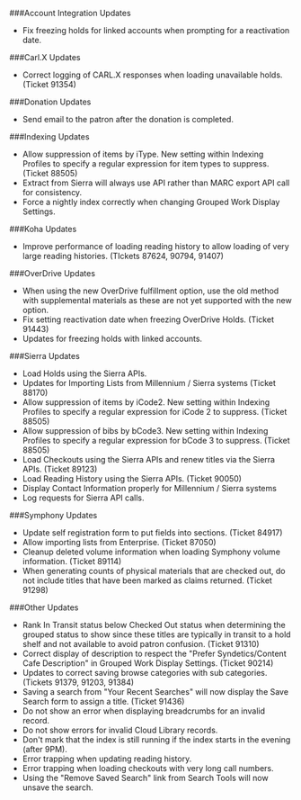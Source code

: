 ###Account Integration Updates
- Fix freezing holds for linked accounts when prompting for a reactivation date.

###Carl.X Updates
- Correct logging of CARL.X responses when loading unavailable holds. (Ticket 91354)

###Donation Updates
- Send email to the patron after the donation is completed.  

###Indexing Updates
- Allow suppression of items by iType. New setting within Indexing Profiles to specify a regular expression for item types to suppress. (Ticket 88505)
- Extract from Sierra will always use API rather than MARC export API call for consistency. 
- Force a nightly index correctly when changing Grouped Work Display Settings.   

###Koha Updates
- Improve performance of loading reading history to allow loading of very large reading histories. (TIckets 87624, 90794, 91407)

###OverDrive Updates
- When using the new OverDrive fulfillment option, use the old method with supplemental materials as these are not yet supported with the new option.  
- Fix setting reactivation date when freezing OverDrive Holds. (Ticket 91443) 
- Updates for freezing holds with linked accounts. 

###Sierra Updates
- Load Holds using the Sierra APIs.
- Updates for Importing Lists from Millennium / Sierra systems (Ticket 88170)
- Allow suppression of items by iCode2. New setting within Indexing Profiles to specify a regular expression for iCode 2 to suppress. (Ticket 88505) 
- Allow suppression of bibs by bCode3. New setting within Indexing Profiles to specify a regular expression for bCode 3 to suppress. (Ticket 88505)
- Load Checkouts using the Sierra APIs and renew titles via the Sierra APIs. (Ticket 89123) 
- Load Reading History using the Sierra APIs. (Ticket 90050)
- Display Contact Information properly for Millennium / Sierra systems
- Log requests for Sierra API calls. 

###Symphony Updates
- Update self registration form to put fields into sections. (Ticket 84917)
- Allow importing lists from Enterprise. (Ticket 87050)
- Cleanup deleted volume information when loading Symphony volume information. (Ticket 89114)
- When generating counts of physical materials that are checked out, do not include titles that have been marked as claims returned. (Ticket 91298)

###Other Updates
- Rank In Transit status below Checked Out status when determining the grouped status to show since these titles are typically in transit to a hold shelf and not available to avoid patron confusion. (Ticket 91310)
- Correct display of description to respect the "Prefer Syndetics/Content Cafe Description" in Grouped Work Display Settings. (Ticket 90214)
- Updates to correct saving browse categories with sub categories. (Tickets 91379, 91203, 91384)  
- Saving a search from "Your Recent Searches" will now display the Save Search form to assign a title. (Ticket 91436)
- Do not show an error when displaying breadcrumbs for an invalid record. 
- Do not show errors for invalid Cloud Library records.  
- Don't mark that the index is still running if the index starts in the evening (after 9PM). 
- Error trapping when updating reading history. 
- Error trapping when loading checkouts with very long call numbers. 
- Using the "Remove Saved Search" link from Search Tools will now unsave the search.